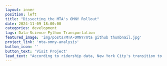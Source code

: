 ```yaml
---
layout: inner
position: left
title: "Dissecting the MTA's OMNY Rollout"
date: 2024-11-09 18:00:00
categories: development
tags: Data-Science Python Transportation
featured_image: 'img/posts/MTA-OMNY/mta github thumbnail.jpg'
project_link: 'mta-omny-analysis'
button_icon: ''
button_text: 'Visit Project'
lead_text: "According to ridership data, New York City's transition to contactless subway payments is going well. But reduced-fare riders aren't seeing the benefits yet."
---
```

